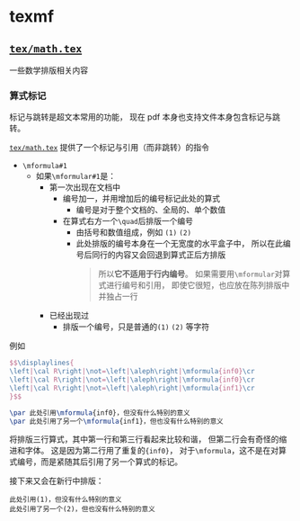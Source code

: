 # texmf

## [`tex/math.tex`](tex/math.tex)

一些数学排版相关内容

<!--

### 分界符

一般来说，`\left`和`\right`只能用于单行算式，
[`tex/math.tex`](tex/math.tex)
定义了`\mlt`和`\mrt`来对多行算式做更好的分界符构建。

- 在陈列模式下
	- 其它方面与`\left`、`\right`完全相同，
		只是做了一些box,glue的计算减去`\left` `right`多余的距离计算。
		对于单行算式而言，
		这些减去的距离计算结果为0,
		因此`\(`、`\)`也适用于单行算式
- 在行内数学模式下，
	`\mlt`和`\mrt`会在算式本身高度就小于计算结果时不做改变。
	因此也适用于行内数学模式

-->

### 算式标记

标记与跳转是超文本常用的功能，
现在 pdf 本身也支持文件本身包含标记与跳转。

[`tex/math.tex`](tex/math.tex)
提供了一个标记与引用（而非跳转）的指令
- `\mformula#1`
	- 如果`\mformular#1`是：
		- 第一次出现在文档中  
			- 编号加一，并用增加后的编号标记此处的算式
				- 编号是对于整个文档的、全局的、单个数值
			- 在算式右方一个`\quad`后排版一个编号
				- 由括号和数值组成，例如 `(1)` `(2)`
				- 此处排版的编号本身在一个无宽度的水平盒子中，
					所以在此编号后同行的内容又会回退到算式正后方排版
					> 所以**它不适用于行内编号**。
					> 如果需要用`\mformular`对算式进行编号和引用，
					> 即使它很短，也应放在陈列排版中并独占一行
		- 已经出现过
			- 排版一个编号，只是普通的`(1)` `(2)` 等字符

例如
```latex
$$\displaylines{
\left|\cal R\right|\not=\left|\aleph\right|\mformula{inf0}\cr
\left|\cal R\right|\not=\left|\aleph\right|\mformula{inf0}\cr
\left|\cal R\right|\not=\left|\aleph\right|\mformula{inf1}\cr
}$$

\par 此处引用\mformula{inf0}，但没有什么特别的意义
\par 此处引用了另一个\mformula{inf1}，但也没有什么特别的意义
```

将排版三行算式，其中第一行和第三行看起来比较和谐，
但第二行会有奇怪的缩进和字体。
这是因为第二行用了重复的`{inf0}`，
对于`\mformula`，这不是在对算式编号，而是紧随其后引用了另一个算式的标记。

接下来又会在新行中排版：
```
此处引用(1)，但没有什么特别的意义
此处引用了另一个(2)，但也没有什么特别的意义
```
